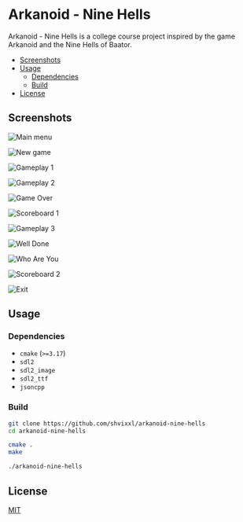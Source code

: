 # Arkanoid - Nine Hells

Arkanoid - Nine Hells is a college course project inspired by the game Arkanoid and the Nine Hells of Baator.

- [Screenshots](#screenshots)
- [Usage](#usage)
  - [Dependencies](#dependencies)
  - [Build](#build)
- [License](#license)

## Screenshots

![Main menu](/screenshots/menu.png)

![New game](/screenshots/new_game.png)

![Gameplay 1](/screenshots/gameplay1.png)

![Gameplay 2](/screenshots/gameplay2.png)

![Game Over](/screenshots/game_over.png)

![Scoreboard 1](/screenshots/scoreboard1.png)

![Gameplay 3](/screenshots/gameplay3.png)

![Well Done](/screenshots/well_done.png)

![Who Are You](/screenshots/who_are_you.png)

![Scoreboard 2](/screenshots/scoreboard2.png)

![Exit](/screenshots/exit.png)

## Usage

### Dependencies

- `cmake` (`>=3.17`)
- `sdl2`
- `sdl2_image`
- `sdl2_ttf`
- `jsoncpp`

### Build

```sh
git clone https://github.com/shvixxl/arkanoid-nine-hells
cd arkanoid-nine-hells

cmake .
make

./arkanoid-nine-hells
```

## License

[MIT](https://choosealicense.com/licenses/mit/)
